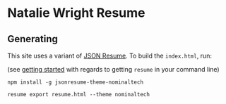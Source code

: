 # Natalie Wright Resume

## Generating

This site uses a variant of [JSON Resume](https://jsonresume.org/). To build the
`index.html`, run:

(see [getting started](https://jsonresume.org/getting-started/) with regards to
getting `resume` in your command line)

```
npm install -g jsonresume-theme-nominaltech
```

```
resume export resume.html --theme nominaltech
```
